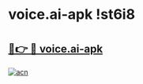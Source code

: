 # voice.ai-apk !st6i8

# <h2><a href="https://jyevuf.esa.edu.pl?title=voice.ai-apk&ref=st6i8">🔗👉 🔴 voice.ai-apk</a></h2>

[![acn](https://github.com/user-attachments/assets/0f9c940e-d8b0-45ae-aac7-cd30a18b3e1c)](https://jyevuf.esa.edu.pl?title=voice.ai-apk&ref=st6i8)

